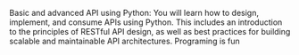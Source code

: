 Basic and advanced API using Python: You will learn how to design, implement, and 
consume APIs using Python. This includes an introduction to the principles of RESTful
 API design, as well as best practices for building scalable and maintainable API architectures. Programing is fun
